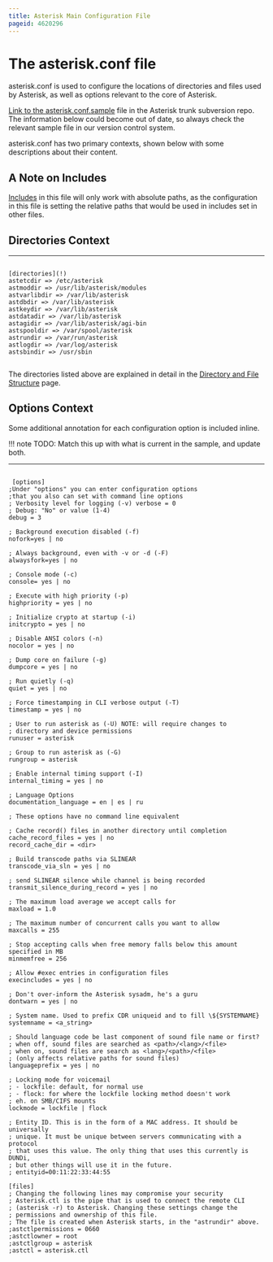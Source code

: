 ```yaml
---
title: Asterisk Main Configuration File
pageid: 4620296
---
```


The asterisk.conf file
======================

asterisk.conf is used to configure the locations of directories and files used by Asterisk, as well as options relevant to the core of Asterisk.

[Link to the asterisk.conf.sample](http://svnview.digium.com/svn/asterisk/trunk/configs/asterisk.conf.sample?view=markup) file in the Asterisk trunk subversion repo. The information below could become out of date, so always check the relevant sample file in our version control system.

asterisk.conf has two primary contexts, shown below with some descriptions about their content.

A Note on Includes
------------------

[Includes](/Fundamentals/Asterisk-Configuration/Asterisk-Configuration-Files/Using-The-include-tryinclude-and-exec-Constructs) in this file will only work with absolute paths, as the configuration in this file is setting the relative paths that would be used in includes set in other files.

Directories Context
-------------------




---

  
  


```

[directories](!)
astetcdir => /etc/asterisk
astmoddir => /usr/lib/asterisk/modules
astvarlibdir => /var/lib/asterisk
astdbdir => /var/lib/asterisk
astkeydir => /var/lib/asterisk
astdatadir => /var/lib/asterisk
astagidir => /var/lib/asterisk/agi-bin
astspooldir => /var/spool/asterisk
astrundir => /var/run/asterisk
astlogdir => /var/log/asterisk
astsbindir => /usr/sbin


```


The directories listed above are explained in detail in the [Directory and File Structure](/Fundamentals/Directory-and-File-Structure) page.

Options Context
---------------

Some additional annotation for each configuration option is included inline.




!!! note 
    TODO: Match this up with what is current in the sample, and update both.

      
[//]: # (end-note)





---

  
  


```

 [options] 
;Under "options" you can enter configuration options 
;that you also can set with command line options 
; Verbosity level for logging (-v) verbose = 0 
; Debug: "No" or value (1-4) 
debug = 3 

; Background execution disabled (-f) 
nofork=yes | no 

; Always background, even with -v or -d (-F) 
alwaysfork=yes | no 

; Console mode (-c) 
console= yes | no 

; Execute with high priority (-p) 
highpriority = yes | no 

; Initialize crypto at startup (-i) 
initcrypto = yes | no 

; Disable ANSI colors (-n) 
nocolor = yes | no 

; Dump core on failure (-g) 
dumpcore = yes | no 

; Run quietly (-q) 
quiet = yes | no 

; Force timestamping in CLI verbose output (-T) 
timestamp = yes | no 

; User to run asterisk as (-U) NOTE: will require changes to 
; directory and device permissions 
runuser = asterisk 

; Group to run asterisk as (-G) 
rungroup = asterisk 

; Enable internal timing support (-I) 
internal_timing = yes | no 

; Language Options 
documentation_language = en | es | ru 

; These options have no command line equivalent 

; Cache record() files in another directory until completion 
cache_record_files = yes | no 
record_cache_dir = <dir> 

; Build transcode paths via SLINEAR 
transcode_via_sln = yes | no 

; send SLINEAR silence while channel is being recorded 
transmit_silence_during_record = yes | no 

; The maximum load average we accept calls for 
maxload = 1.0 

; The maximum number of concurrent calls you want to allow 
maxcalls = 255 

; Stop accepting calls when free memory falls below this amount specified in MB 
minmemfree = 256 

; Allow #exec entries in configuration files 
execincludes = yes | no 

; Don't over-inform the Asterisk sysadm, he's a guru 
dontwarn = yes | no 

; System name. Used to prefix CDR uniqueid and to fill \${SYSTEMNAME} 
systemname = <a_string> 

; Should language code be last component of sound file name or first? 
; when off, sound files are searched as <path>/<lang>/<file> 
; when on, sound files are search as <lang>/<path>/<file> 
; (only affects relative paths for sound files) 
languageprefix = yes | no 

; Locking mode for voicemail 
; - lockfile: default, for normal use 
; - flock: for where the lockfile locking method doesn't work 
; eh. on SMB/CIFS mounts 
lockmode = lockfile | flock 

; Entity ID. This is in the form of a MAC address. It should be universally 
; unique. It must be unique between servers communicating with a protocol 
; that uses this value. The only thing that uses this currently is DUNDi, 
; but other things will use it in the future. 
; entityid=00:11:22:33:44:55 

[files]
; Changing the following lines may compromise your security 
; Asterisk.ctl is the pipe that is used to connect the remote CLI
; (asterisk -r) to Asterisk. Changing these settings change the 
; permissions and ownership of this file. 
; The file is created when Asterisk starts, in the "astrundir" above. 
;astctlpermissions = 0660 
;astctlowner = root 
;astctlgroup = asterisk 
;astctl = asterisk.ctl

```


